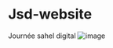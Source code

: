 # Jsd-website
Journée sahel digital
![image](https://github.com/user-attachments/assets/7d4de8e2-7f38-48bc-be32-8d114fd046eb)

